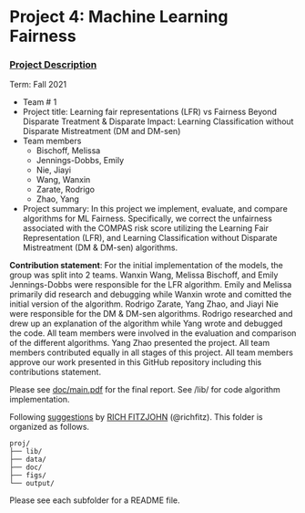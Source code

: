 # Project 4: Machine Learning Fairness

### [Project Description](doc/project4_desc.md)

Term: Fall 2021

+ Team # 1
+ Project title: Learning fair representations (LFR) vs Fairness Beyond Disparate Treatment & Disparate Impact: Learning Classification without Disparate Mistreatment (DM and DM-sen)
+ Team members
	+ Bischoff, Melissa
	+ Jennings-Dobbs, Emily
	+ Nie, Jiayi
	+ Wang, Wanxin
	+ Zarate, Rodrigo
	+ Zhao, Yang
+ Project summary: In this project we implement, evaluate, and compare algorithms for ML Fairness. Specifically, we correct the unfairness associated with the COMPAS risk score utilizing the Learning Fair Representation (LFR), and Learning Classification without Disparate Mistreatment (DM & DM-sen) algorithms.
	
**Contribution statement**: For the initial implementation of the models, the group was split into 2 teams. Wanxin Wang, Melissa Bischoff, and Emily Jennings-Dobbs were responsible for the LFR algorithm. Emily and Melissa primarily did research and debugging while Wanxin wrote and comitted the initial version of the algorithm. Rodrigo Zarate, Yang Zhao, and Jiayi Nie were responsible for the DM & DM-sen algorithms. Rodrigo researched and drew up an explanation of the algorithm while Yang wrote and debugged the code. All team members were involved in the evaluation and comparison of the different algorithms. Yang Zhao presented the project. All team members contributed equally in all stages of this project. All team members approve our work presented in this GitHub repository including this contributions statement. 

Please see [doc/main.pdf](doc/main.pdf) for the final report. See /lib/ for code algorithm implementation.

Following [suggestions](http://nicercode.github.io/blog/2013-04-05-projects/) by [RICH FITZJOHN](http://nicercode.github.io/about/#Team) (@richfitz). This folder is organized as follows.


```
proj/
├── lib/
├── data/
├── doc/
├── figs/
└── output/
```

Please see each subfolder for a README file.
